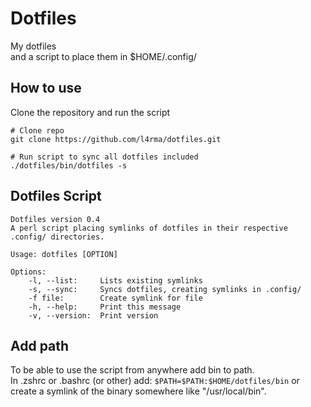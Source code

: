 # Dotfiles
My dotfiles  
and a script to place them in $HOME/.config/

## How to use
Clone the repository and run the script

```shell
# Clone repo
git clone https://github.com/l4rma/dotfiles.git

# Run script to sync all dotfiles included
./dotfiles/bin/dotfiles -s
```

## Dotfiles Script

```
Dotfiles version 0.4
A perl script placing symlinks of dotfiles in their respective .config/ directories.

Usage: dotfiles [OPTION]

Options:
	-l, --list:		Lists existing symlinks
	-s, --sync:		Syncs dotfiles, creating symlinks in .config/
	-f file:		Create symlink for file
	-h, --help:		Print this message
	-v, --version:	Print version
```

## Add path
To be able to use the script from anywhere add bin to path.  
In .zshrc or .bashrc (or other) add: ``$PATH=$PATH:$HOME/dotfiles/bin`` or create a symlink of the binary somewhere like "/usr/local/bin".




